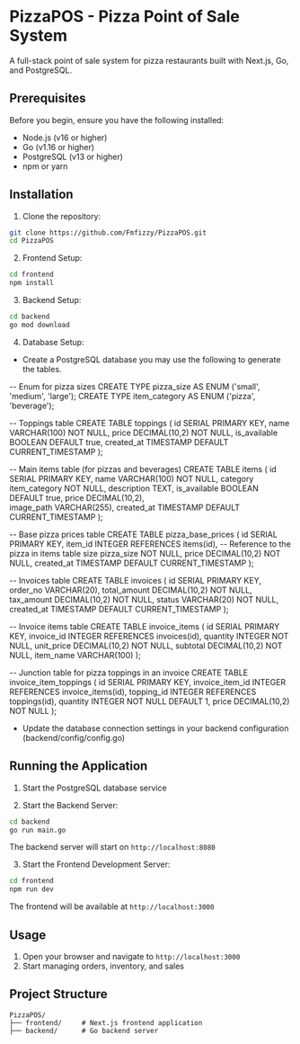 # PizzaPOS - Pizza Point of Sale System

A full-stack point of sale system for pizza restaurants built with Next.js, Go, and PostgreSQL.

## Prerequisites

Before you begin, ensure you have the following installed:
- Node.js (v16 or higher)
- Go (v1.16 or higher)
- PostgreSQL (v13 or higher)
- npm or yarn

## Installation

1. Clone the repository:
```bash
git clone https://github.com/Fmfizzy/PizzaPOS.git
cd PizzaPOS
```

2. Frontend Setup:
```bash
cd frontend
npm install
```

3. Backend Setup:
```bash
cd backend
go mod download
```

4. Database Setup:
- Create a PostgreSQL database you may use the following to generate the tables.

-- Enum for pizza sizes
CREATE TYPE pizza_size AS ENUM ('small', 'medium', 'large');
CREATE TYPE item_category AS ENUM ('pizza', 'beverage');

-- Toppings table
CREATE TABLE toppings (
    id SERIAL PRIMARY KEY,
    name VARCHAR(100) NOT NULL,
    price DECIMAL(10,2) NOT NULL,
    is_available BOOLEAN DEFAULT true,
    created_at TIMESTAMP DEFAULT CURRENT_TIMESTAMP
);

-- Main items table (for pizzas and beverages)
CREATE TABLE items (
    id SERIAL PRIMARY KEY,
    name VARCHAR(100) NOT NULL,
    category item_category NOT NULL,
    description TEXT,
    is_available BOOLEAN DEFAULT true,
    price DECIMAL(10,2),  
    image_path VARCHAR(255),
    created_at TIMESTAMP DEFAULT CURRENT_TIMESTAMP
);

-- Base pizza prices table
CREATE TABLE pizza_base_prices (
    id SERIAL PRIMARY KEY,
    item_id INTEGER REFERENCES items(id),  -- Reference to the pizza in items table
    size pizza_size NOT NULL,
    price DECIMAL(10,2) NOT NULL,
    created_at TIMESTAMP DEFAULT CURRENT_TIMESTAMP
);


-- Invoices table
CREATE TABLE invoices (
    id SERIAL PRIMARY KEY,
    order_no VARCHAR(20),
    total_amount DECIMAL(10,2) NOT NULL,
    tax_amount DECIMAL(10,2) NOT NULL,
    status VARCHAR(20) NOT NULL,
    created_at TIMESTAMP DEFAULT CURRENT_TIMESTAMP
);

-- Invoice items table
CREATE TABLE invoice_items (
    id SERIAL PRIMARY KEY,
    invoice_id INTEGER REFERENCES invoices(id),
    quantity INTEGER NOT NULL,
    unit_price DECIMAL(10,2) NOT NULL,
    subtotal DECIMAL(10,2) NOT NULL,
    item_name VARCHAR(100)
);

-- Junction table for pizza toppings in an invoice
CREATE TABLE invoice_item_toppings (
    id SERIAL PRIMARY KEY,
    invoice_item_id INTEGER REFERENCES invoice_items(id),
    topping_id INTEGER REFERENCES toppings(id),
    quantity INTEGER NOT NULL DEFAULT 1,
    price DECIMAL(10,2) NOT NULL
);


- Update the database connection settings in your backend configuration 
  (backend/config/config.go)


## Running the Application

1. Start the PostgreSQL database service

2. Start the Backend Server:
```bash
cd backend
go run main.go
```
The backend server will start on `http://localhost:8080`

3. Start the Frontend Development Server:
```bash
cd frontend
npm run dev
```
The frontend will be available at `http://localhost:3000`

## Usage

1. Open your browser and navigate to `http://localhost:3000`
2. Start managing orders, inventory, and sales

## Project Structure

```
PizzaPOS/
├── frontend/     # Next.js frontend application
├── backend/      # Go backend server
```
